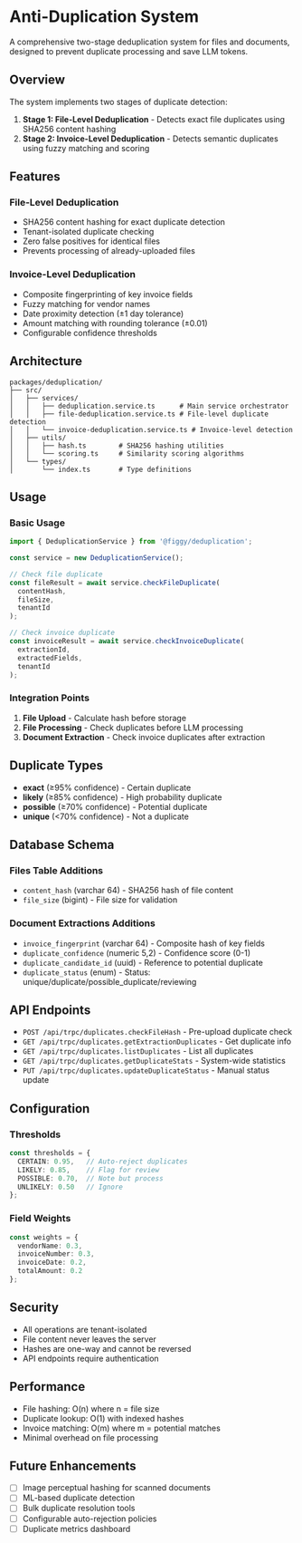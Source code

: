 # Anti-Duplication System

A comprehensive two-stage deduplication system for files and documents, designed to prevent duplicate processing and save LLM tokens.

## Overview

The system implements two stages of duplicate detection:

1. **Stage 1: File-Level Deduplication** - Detects exact file duplicates using SHA256 content hashing
2. **Stage 2: Invoice-Level Deduplication** - Detects semantic duplicates using fuzzy matching and scoring

## Features

### File-Level Deduplication
- SHA256 content hashing for exact duplicate detection
- Tenant-isolated duplicate checking
- Zero false positives for identical files
- Prevents processing of already-uploaded files

### Invoice-Level Deduplication
- Composite fingerprinting of key invoice fields
- Fuzzy matching for vendor names
- Date proximity detection (±1 day tolerance)
- Amount matching with rounding tolerance (±0.01)
- Configurable confidence thresholds

## Architecture

```
packages/deduplication/
├── src/
│   ├── services/
│   │   ├── deduplication.service.ts      # Main service orchestrator
│   │   ├── file-deduplication.service.ts # File-level duplicate detection
│   │   └── invoice-deduplication.service.ts # Invoice-level detection
│   ├── utils/
│   │   ├── hash.ts        # SHA256 hashing utilities
│   │   └── scoring.ts     # Similarity scoring algorithms
│   └── types/
│       └── index.ts       # Type definitions
```

## Usage

### Basic Usage

```typescript
import { DeduplicationService } from '@figgy/deduplication';

const service = new DeduplicationService();

// Check file duplicate
const fileResult = await service.checkFileDuplicate(
  contentHash,
  fileSize,
  tenantId
);

// Check invoice duplicate
const invoiceResult = await service.checkInvoiceDuplicate(
  extractionId,
  extractedFields,
  tenantId
);
```

### Integration Points

1. **File Upload** - Calculate hash before storage
2. **File Processing** - Check duplicates before LLM processing
3. **Document Extraction** - Check invoice duplicates after extraction

## Duplicate Types

- **exact** (≥95% confidence) - Certain duplicate
- **likely** (≥85% confidence) - High probability duplicate
- **possible** (≥70% confidence) - Potential duplicate
- **unique** (<70% confidence) - Not a duplicate

## Database Schema

### Files Table Additions
- `content_hash` (varchar 64) - SHA256 hash of file content
- `file_size` (bigint) - File size for validation

### Document Extractions Additions
- `invoice_fingerprint` (varchar 64) - Composite hash of key fields
- `duplicate_confidence` (numeric 5,2) - Confidence score (0-1)
- `duplicate_candidate_id` (uuid) - Reference to potential duplicate
- `duplicate_status` (enum) - Status: unique/duplicate/possible_duplicate/reviewing

## API Endpoints

- `POST /api/trpc/duplicates.checkFileHash` - Pre-upload duplicate check
- `GET /api/trpc/duplicates.getExtractionDuplicates` - Get duplicate info
- `GET /api/trpc/duplicates.listDuplicates` - List all duplicates
- `GET /api/trpc/duplicates.getDuplicateStats` - System-wide statistics
- `PUT /api/trpc/duplicates.updateDuplicateStatus` - Manual status update

## Configuration

### Thresholds
```typescript
const thresholds = {
  CERTAIN: 0.95,   // Auto-reject duplicates
  LIKELY: 0.85,    // Flag for review
  POSSIBLE: 0.70,  // Note but process
  UNLIKELY: 0.50   // Ignore
};
```

### Field Weights
```typescript
const weights = {
  vendorName: 0.3,
  invoiceNumber: 0.3,
  invoiceDate: 0.2,
  totalAmount: 0.2
};
```

## Security

- All operations are tenant-isolated
- File content never leaves the server
- Hashes are one-way and cannot be reversed
- API endpoints require authentication

## Performance

- File hashing: O(n) where n = file size
- Duplicate lookup: O(1) with indexed hashes
- Invoice matching: O(m) where m = potential matches
- Minimal overhead on file processing

## Future Enhancements

- [ ] Image perceptual hashing for scanned documents
- [ ] ML-based duplicate detection
- [ ] Bulk duplicate resolution tools
- [ ] Configurable auto-rejection policies
- [ ] Duplicate metrics dashboard